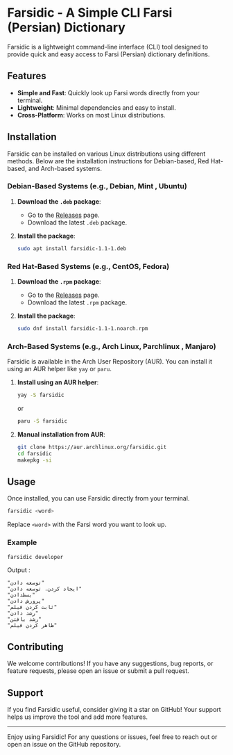 # Farsidic - A Simple CLI Farsi (Persian) Dictionary

Farsidic is a lightweight command-line interface (CLI) tool designed to provide quick and easy access to Farsi (Persian) dictionary definitions. 

## Features

- **Simple and Fast**: Quickly look up Farsi words directly from your terminal.
- **Lightweight**: Minimal dependencies and easy to install.
- **Cross-Platform**: Works on most Linux distributions.

## Installation

Farsidic can be installed on various Linux distributions using different methods. Below are the installation instructions for Debian-based, Red Hat-based, and Arch-based systems.

### Debian-Based Systems (e.g., Debian, Mint , Ubuntu)

1. **Download the `.deb` package**:
   - Go to the [Releases](https://github.com/mohammadrostamiorg/farsidic/releases) page.
   - Download the latest `.deb` package.

2. **Install the package**:
   ```bash
   sudo apt install farsidic-1.1-1.deb
   ```


### Red Hat-Based Systems (e.g., CentOS, Fedora)

1. **Download the `.rpm` package**:
   - Go to the [Releases](https://github.com/mohammadrostamiorg/farsidic/releases) page.
   - Download the latest `.rpm` package.

2. **Install the package**:
   ```bash
   sudo dnf install farsidic-1.1-1.noarch.rpm
   ```

### Arch-Based Systems (e.g., Arch Linux, Parchlinux , Manjaro)

Farsidic is available in the Arch User Repository (AUR). You can install it using an AUR helper like `yay` or `paru`.

1. **Install using an AUR helper**:
   ```bash
   yay -S farsidic
   ```
   or
   ```bash
   paru -S farsidic
   ```

2. **Manual installation from AUR**:
   ```bash
   git clone https://aur.archlinux.org/farsidic.git
   cd farsidic
   makepkg -si
   ```

## Usage

Once installed, you can use Farsidic directly from your terminal.

```bash
farsidic <word>
```

Replace `<word>` with the Farsi word you want to look up.

### Example

```bash
farsidic developer
```

Output :

```
"توسعه دادن‌"
"ایجاد کردن‌. توسعه دادن‌"
"بسطدادن‌"
"پرورش دادن‌"
"ثابت کردن فیلم"
"رشد دادن"
"رشد یافتن"
"ظاهر کردن فیلم"
```


## Contributing

We welcome contributions! If you have any suggestions, bug reports, or feature requests, please open an issue or submit a pull request.


## Support

If you find Farsidic useful, consider giving it a star on GitHub! Your support helps us improve the tool and add more features.

---

Enjoy using Farsidic! For any questions or issues, feel free to reach out or open an issue on the GitHub repository.
